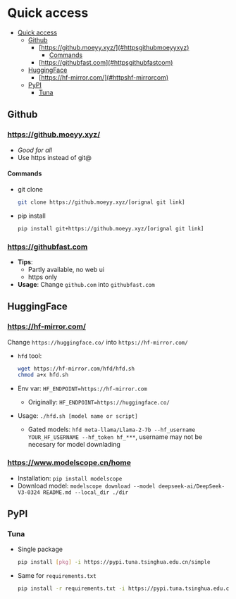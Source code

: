 # Quick access

- [Quick access](#quick-access)
  - [Github](#github)
    - [https://github.moeyy.xyz/](#httpsgithubmoeyyxyz)
      - [Commands](#commands)
    - [https://githubfast.com](#httpsgithubfastcom)
  - [HuggingFace](#huggingface)
    - [https://hf-mirror.com/](#httpshf-mirrorcom)
  - [PyPI](#pypi)
    - [Tuna](#tuna)


## Github

### https://github.moeyy.xyz/
- *Good for all*
- Use https instead of git@

#### Commands
- git clone
  ```bash
  git clone https://github.moeyy.xyz/[orignal git link]
  ```
- pip install
  ```bash
  pip install git+https://github.moeyy.xyz/[orignal git link]
  ```


### https://githubfast.com
- **Tips**:
  - Partly available, no web ui
  - https only
- **Usage**: Change `github.com` into `githubfast.com`



## HuggingFace

### https://hf-mirror.com/
Change `https://huggingface.co/` into `https://hf-mirror.com/`

- `hfd` tool: 

  ```bash
  wget https://hf-mirror.com/hfd/hfd.sh
  chmod a+x hfd.sh
  ```

- Env var: `HF_ENDPOINT=https://hf-mirror.com`

  - Originally: `HF_ENDPOINT=https://huggingface.co/`

- Usage: `./hfd.sh [model name or script]`
  - Gated models: `hfd meta-llama/Llama-2-7b --hf_username YOUR_HF_USERNAME --hf_token hf_***`, username may not be necesary for model downlading



### https://www.modelscope.cn/home

- Installation: `pip install modelscope`
- Download model: `modelscope download --model deepseek-ai/DeepSeek-V3-0324 README.md --local_dir ./dir`



## PyPI

### Tuna
- Single package

  ```bash
  pip install [pkg] -i https://pypi.tuna.tsinghua.edu.cn/simple
  ```
- Same for `requirements.txt`
  ```bash
  pip install -r requirements.txt -i https://pypi.tuna.tsinghua.edu.cn/simple
  ```
